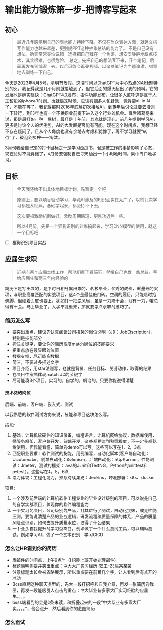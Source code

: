 # 输出能力锻炼第一步-把博客写起来

## 初心

> 最近几年感觉到自己的表达能力持续下降，不仅在当众表达方面，就连文档写作能力也越来越差，更别提PPT这种抽象总结的能力了。
> 不是自己没有想法，确实常常害怕说错，选择把自己藏在一个角落，想安安静静地做点技术，其实很难，也很危险。
> 总之，先把自己的想法写下来，开个笔记，后面再发布到博客上去。以后可能会再录视频，以这些笔记为主题演讲，刻意地去训练一下自己。

今天是2023年4月5号，清明节放假。这段时间以ChatGPT为中心热点的AI话题特别的火，我记得我是几个月前就接触到了，但它后面的爆火超出了我的预料。它的发展也是确实很快：ChatGPT4.0发布，插件功能发布，让很多人直呼这是属于人工智能的iphone3时刻。也就是这时候，应该有很多人包括我，觉得要all in AI了，不能在等了。我记得那时2016年底我初次接触AI，到转年后讨论过要去培训一下转行，到18年也有一个不换职业前提下进入这个行业的机会。事后诸葛亮来说，那是最好的。种一棵树，最好是十年前，其次就是现在。前几年提到学习AI，更多是讨论个人的优劣势，AI的大发展是否能有可能。现在这个时间点，我想已经不存在疑问了，且从个人角度也没有余地去考虑和犹豫了，再不学习就要“转行”了，被迫的那种——淘汰。

3月份我给自己定的打卡目标之一是学习西瓜书，但是被工作的事情影响了心态，现在绝对不能再拖了，4月份要强制自己每天抽出一个小时地时间，集中专门地学习。

## 目标

> 今天我还给不出具体地目标计划，先暂定一个吧
>
> 原则上，要以项目驱动学习，毕竟AI涉及的知识面实在太广了，以前几次学习都是从经典，基础学起来，都坚持不下去。
>
> 这次要把激励机制做好，激励周期缩短，更急功近利一些。
>
> 所以4月份，先把一个猫狗识别的训练搞起来，学习CNN模型的使用，就这一个目标吧

* [ ]  猫狗识别项目实战

## 应届生求职

> 近期有两个应届生找工作，帮他们看了看简历，然后自己也做一些总结，写给应届生和两三年内经验的

简历不是写出来的，是平时日积月累出来的、名校毕业，优秀的成绩，重量级的奖项，与职业高度匹配的实战项目，这4个是最佳敲门砖。空洞的履历，只能临时抱佛脚，但硬着头皮也要上，犹如打一把逆风局，虽是一力降十会，没有一力，咱总得有十会。马上毕业了，大学不能重来，那就要学点求职的技巧了。

### 简历怎么写

* 要突出重点，建议先认真阅读公司招聘的岗位说明（JD：JobDiscription），特别是技能部分
* 抓住关键字，要让你的简历高度match岗位的技能要求
* 把重点放在最显眼的位置
* 数据支撑，尽可能多数据
* 简洁，不要过多描述文字
* 项目介绍，用star法则写，也就是背景、任务目标、关键动作，取得的结果
* 在项目中穿插体现match JD的关键字
* 尽可能凑3个项目，实习的，自学的，胡诌的，只要你能说得清楚

#### 技术类的岗位

后端、前端、客户端、嵌入式、测试

以我熟悉的软件测试方向来说，技能和项目这块怎么写。

技能:

1. 基础：计算机软硬件的知识储备，编程语言，计算机网络协议，数据库使用，微服务框架，客户端开发，前端开发，这些都要达到熟悉程度，不一定是都熟练使用，但我能看懂，简单的demo可以写。这些可以写在1，2，3点
2. 匹配职业要求：软件测试的技能，用例编写，自动化脚本(客户端自动化：Uiautomator，前端自动化：Selenium，后端自动化：httpRunner，性能测试：Jmeter，测试的框架：java的Junit和TestNG，Python的unittest和pytest）。这些写在4，5，6点
3. 潜力体现：工程化能力，熟悉持续集成：Jenkins，环境部署：k8s、docker

项目:

1. 一个涉及前后端的计算机软件工程专业的毕业设计级别的项目，可以说是自己的自学实战项目，体现你的软件编程能力
2. 一个实习的项目，公司级别的产品，对其进行了测试，自动化提效，或是性能压测。要能说清楚产品的业务逻辑，研发流程和质量保障的体系，产品的质量风险点识别，如何去提升质量水位，取得了什么结果
3. 一个业余自我提升的学习型项目，例如做了一个什么测试工具，可以辅助测试。例如学习AI，做了一个文本识别，学习CICD

### 怎么让HR看到你的简历

* 发邮件的时间点，上午9点半（HR刚上班开始处理邮件）
* 标题简明扼要并突出重点：中大大厂实习经历-软工-23届某某某
* 注意标题太长会被省略展示，所以重点要在前面几个字，让人看到后有点开的冲动
* Boss直聘这种聊天类型的，先大一段打招呼和自我介绍，再发一张简历的截图，再发一段能吸引人点击的重点：中大毕业有多家大厂实习经验的应届生。。。。
* boss端看到的会是3条未读，和折叠起来的一段“中大毕业有多家大厂实。。。。”，他会点开，然后看到你的截图简历

### 怎么面试
